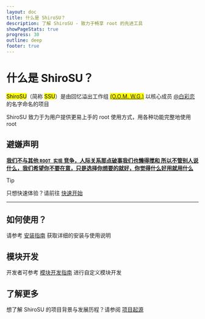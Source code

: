 ```yaml
---
layout: doc
title: 什么是 ShiroSU？
description: 了解 ShiroSU - 致力于畅享 root 的先进工具
showPageStats: true
progress: 30
outline: deep
footer: true
---
```


# 什么是 ShiroSU？

<mark>ShiroSU</mark>（简称 <mark>SSU</mark>）是由回忆溢出工作组 <mark>[(O.O.M. W.G.)](https://oom-wg.dev)</mark>
以核心成员 [@白彩恋](https://github.com/ShIroRRen) 的名字命名的项目

ShiroSU 致力于为用户提供更易上手的 root 使用方式，用各种功能完整地使用 root

## 避嫌声明

<u>**我们不与其他 `ROOT 实现` 竞争，人际关系那点破事我们也懒得搅和
所以不管别人说什么，我们希望你不要在意，只是选择你想要的就好，你觉得什么好用就用什么**</u>

> [!TIP]
> 只想快速体验？请前往 [快速开始](install)

---

## 如何使用？

请参考 [安装指南](install) 获取详细的安装与使用说明

## 模块开发

开发者可参考 [模块开发指南](../dev/module) 进行自定义模块开发

## 了解更多

想了解 ShiroSU 的项目背景与发展历程？请参阅 [项目起源](../ssu/origin)
